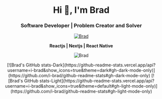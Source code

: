 <h1 align="center">Hi 👋, I'm Brad</h1>
<h3 align="center">Software Developer | Problem Creator and Solver</h3>

<p align="center"> <a href="https://twitter.com/_techd" target="blank"><img src="https://img.shields.io/twitter/follow/brad?logo=twitter&style=for-the-badge" alt="Brad" /></a> </p>

<p align="center">
  <b>Reactjs | Nextjs | React Native</b>
</p>

<p align="center">
  <img align="center" style="display: inline;" src="https://github-readme-streak-stats.herokuapp.com/?user=i-brad&" alt="Brad" />
</p>

<p align="center">
  [![Brad's GitHub stats-Dark](https://github-readme-stats.vercel.app/api?username=i-brad&show_icons=true&theme=dark#gh-dark-mode-only)](https://github.com/i-brad/github-readme-stats#gh-dark-mode-only)
[![Brad's GitHub stats-Light](https://github-readme-stats.vercel.app/api?username=i-brad&show_icons=true&theme=default#gh-light-mode-only)](https://github.com/i-brad/github-readme-stats#gh-light-mode-only)
  </p>
